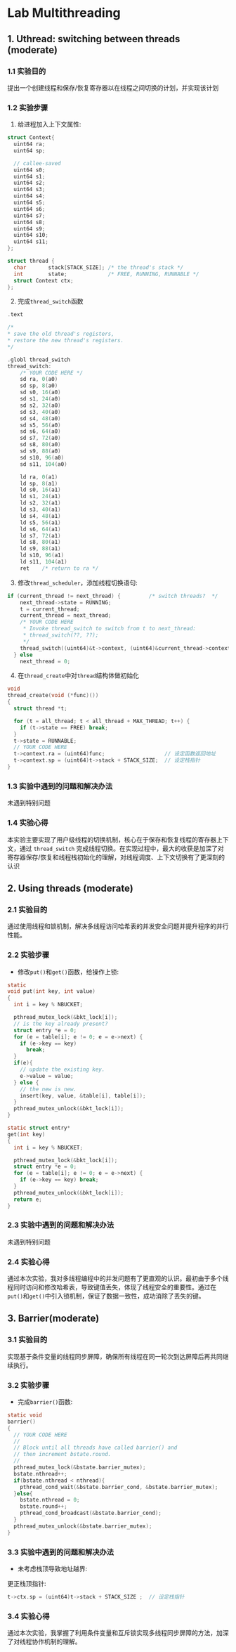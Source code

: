 # Lab Multithreading

## 1. Uthread: switching between threads (moderate)
### 1.1 实验目的

提出一个创建线程和保存/恢复寄存器以在线程之间切换的计划，并实现该计划

### 1.2 实验步骤

1. 给进程加入上下文属性:
```c
struct Context{
  uint64 ra;
  uint64 sp;

  // callee-saved
  uint64 s0;
  uint64 s1;
  uint64 s2;
  uint64 s3;
  uint64 s4;
  uint64 s5;
  uint64 s6;
  uint64 s7;
  uint64 s8;
  uint64 s9;
  uint64 s10;
  uint64 s11;
};

struct thread {
  char       stack[STACK_SIZE]; /* the thread's stack */
  int        state;             /* FREE, RUNNING, RUNNABLE */
  struct Context ctx;
};
```

2. 完成`thread_switch`函数
```c
.text

/*
* save the old thread's registers,
* restore the new thread's registers.
*/

.globl thread_switch
thread_switch:
    /* YOUR CODE HERE */
    sd ra, 0(a0)
    sd sp, 8(a0)
    sd s0, 16(a0)
    sd s1, 24(a0)
    sd s2, 32(a0)
    sd s3, 40(a0)
    sd s4, 48(a0)
    sd s5, 56(a0)
    sd s6, 64(a0)
    sd s7, 72(a0)
    sd s8, 80(a0)
    sd s9, 88(a0)
    sd s10, 96(a0)
    sd s11, 104(a0)

    ld ra, 0(a1)
    ld sp, 8(a1)
    ld s0, 16(a1)
    ld s1, 24(a1)
    ld s2, 32(a1)
    ld s3, 40(a1)
    ld s4, 48(a1)
    ld s5, 56(a1)
    ld s6, 64(a1)
    ld s7, 72(a1)
    ld s8, 80(a1)
    ld s9, 88(a1)
    ld s10, 96(a1)
    ld s11, 104(a1)
    ret    /* return to ra */
```

3. 修改`thread_scheduler`，添加线程切换语句:
```c
if (current_thread != next_thread) {         /* switch threads?  */
    next_thread->state = RUNNING;
    t = current_thread;
    current_thread = next_thread;
    /* YOUR CODE HERE
     * Invoke thread_switch to switch from t to next_thread:
     * thread_switch(??, ??);
     */
    thread_switch((uint64)&t->context, (uint64)&current_thread->context);
  } else
    next_thread = 0;
```

4. 在`thread_create`中对`thread`结构体做初始化
```c
void 
thread_create(void (*func)())
{
  struct thread *t;

  for (t = all_thread; t < all_thread + MAX_THREAD; t++) {
    if (t->state == FREE) break;
  }
  t->state = RUNNABLE;
  // YOUR CODE HERE
  t->context.ra = (uint64)func;                   // 设定函数返回地址
  t->context.sp = (uint64)t->stack + STACK_SIZE;  // 设定栈指针
}
```

### 1.3 实验中遇到的问题和解决办法

未遇到特别问题

### 1.4 实验心得

本实验主要实现了用户级线程的切换机制，核心在于保存和恢复线程的寄存器上下文，通过 `thread_switch` 完成线程切换。在实现过程中，最大的收获是加深了对寄存器保存/恢复和线程栈初始化的理解，对线程调度、上下文切换有了更深刻的认识

## 2. Using threads (moderate)
### 2.1 实验目的

通过使用线程和锁机制，解决多线程访问哈希表的并发安全问题并提升程序的并行性能。

### 2.2 实验步骤

- 修改`put()`和`get()`函数，给操作上锁:
```c
static 
void put(int key, int value)
{
  int i = key % NBUCKET;

  pthread_mutex_lock(&bkt_lock[i]);
  // is the key already present?
  struct entry *e = 0;
  for (e = table[i]; e != 0; e = e->next) {
    if (e->key == key)
      break;
  }
  if(e){
    // update the existing key.
    e->value = value;
  } else {
    // the new is new.
    insert(key, value, &table[i], table[i]);
  }
  pthread_mutex_unlock(&bkt_lock[i]);
}

static struct entry*
get(int key)
{
  int i = key % NBUCKET;

  pthread_mutex_lock(&bkt_lock[i]);
  struct entry *e = 0;
  for (e = table[i]; e != 0; e = e->next) {
    if (e->key == key) break;
  }
  pthread_mutex_unlock(&bkt_lock[i]);
  return e;
}
```

### 2.3 实验中遇到的问题和解决办法

未遇到特别问题

### 2.4 实验心得

通过本次实验，我对多线程编程中的并发问题有了更直观的认识。最初由于多个线程同时访问和修改哈希表，导致键值丢失，体现了线程安全的重要性。通过在`put()`和`get()`中引入锁机制，保证了数据一致性，成功消除了丢失的键。

## 3. Barrier(moderate)
### 3.1 实验目的

实现基于条件变量的线程同步屏障，确保所有线程在同一轮次到达屏障后再共同继续执行。

### 3.2 实验步骤

- 完成`barrier()`函数:
```c
static void 
barrier()
{
  // YOUR CODE HERE
  //
  // Block until all threads have called barrier() and
  // then increment bstate.round.
  //
  pthread_mutex_lock(&bstate.barrier_mutex);
  bstate.nthread++;
  if(bstate.nthread < nthread){
    pthread_cond_wait(&bstate.barrier_cond, &bstate.barrier_mutex);
  }else{ 
    bstate.nthread = 0;
    bstate.round++;
    pthread_cond_broadcast(&bstate.barrier_cond);
  }
  pthread_mutex_unlock(&bstate.barrier_mutex);
}
```

### 3.3 实验中遇到的问题和解决办法

- 未考虑栈顶导致地址越界:

更正栈顶指针:
```c
t->ctx.sp = (uint64)t->stack + STACK_SIZE ;  // 设定栈指针
```

### 3.4 实验心得

通过本次实验，我掌握了利用条件变量和互斥锁实现多线程同步屏障的方法，加深了对线程协作机制的理解。